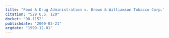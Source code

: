 ```yaml
---
title: "Food & Drug Administration v. Brown & Williamson Tobacco Corp."
citation: "529 U.S. 120"
docket: "98-1152"
publishdate: "2000-03-21"
argdate: "1999-12-01"
---
```

